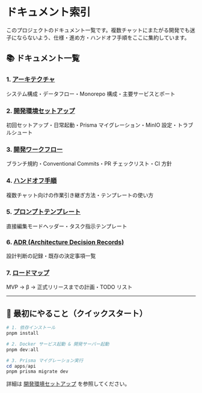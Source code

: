 # ドキュメント索引

このプロジェクトのドキュメント一覧です。複数チャットにまたがる開発でも迷子にならないよう、仕様・進め方・ハンドオフ手順をここに集約しています。

## 📚 ドキュメント一覧

### 1. [アーキテクチャ](./architecture.md)
システム構成・データフロー・Monorepo 構成・主要サービスとポート

### 2. [開発環境セットアップ](./dev-setup.md)
初回セットアップ・日常起動・Prisma マイグレーション・MinIO 設定・トラブルシュート

### 3. [開発ワークフロー](./workflow.md)
ブランチ規約・Conventional Commits・PR チェックリスト・CI 方針

### 4. [ハンドオフ手順](./handoff.md)
複数チャット向けの作業引き継ぎ方法・テンプレートの使い方

### 5. [プロンプトテンプレート](./prompts/README.md)
直接編集モードヘッダー・タスク指示テンプレート

### 6. [ADR (Architecture Decision Records)](./adr/README.md)
設計判断の記録・既存の決定事項一覧

### 7. [ロードマップ](./roadmap.md)
MVP → β → 正式リリースまでの計画・TODO リスト

---

## 🚀 最初にやること（クイックスタート）

```powershell
# 1. 依存インストール
pnpm install

# 2. Docker サービス起動 & 開発サーバー起動
pnpm dev:all

# 3. Prisma マイグレーション実行
cd apps/api
pnpm prisma migrate dev
```

詳細は [開発環境セットアップ](./dev-setup.md) を参照してください。
